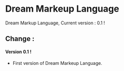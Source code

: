 # Dream Markeup Language
Dream Markup Language, Current version : 0.1 !

## Change : 

#### Version 0.1 !
- First version of Dream Markeup Language.